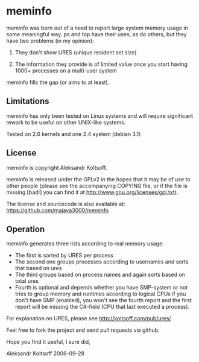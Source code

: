 meminfo
=======

meminfo was born out of a need to report large system memory usage in
some meaningful way. ps and top have their uses, as do others, but they
have two problems (in my opinion):

1. They don't show URES (unique resident set size)

2. The information they provide is of limited value once you start having
   1000+ processes on a multi-user system

meminfo fills the gap (or aims to at least).

Limitations
-----------

meminfo has only been tested on Linux systems and will require significant
rework to be useful on other UNIX-like systems.

Tested on 2.6 kernels and one 2.4 system (debian 3.1)

License
-------

meminfo is copyright Aleksandr Koltsoff.

meminfo is released under the GPLv2 in the hopes that it may be of use
to other people (please see the accompanying COPYING file, or if the file
is missing [bad!] you can find it at http://www.gnu.org/licenses/gpl.txt).

The license and sourcecode is also available at:
https://github.com/majava3000/meminfo

Operation
---------

meminfo generates three lists according to real memory usage:

* The first is sorted by URES per process
* The second one groups processes according to usernames and sorts that based on ures
* The third groups based on process names and again sorts based on total ures
* Fourth is optional and depends whether you have SMP-system or not
  tries to group memory and runtimes according to logical CPUs
  if you don't have SMP (enabled), you won't see the fourth report
  and the first report will be missing the C#-field (CPU that last
  executed a process).

For explanation on URES, please see http://koltsoff.com/pub/ures/

Feel free to fork the project and send pull requests via github.

Hope you find it useful, I sure did,

Aleksandr Koltsoff
2006-09-28
